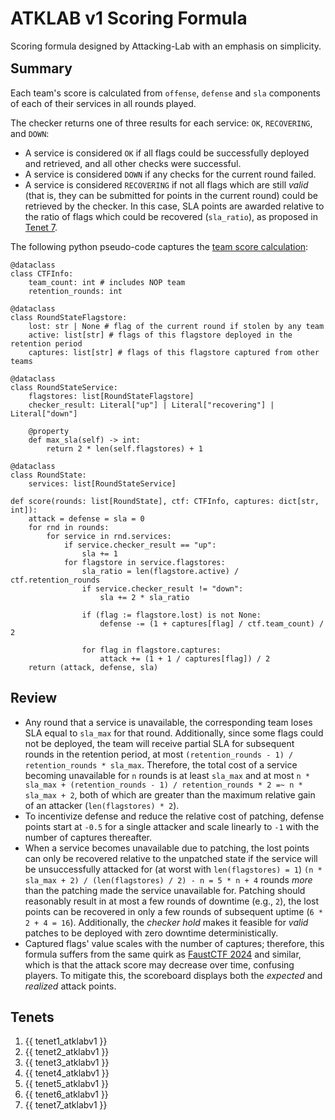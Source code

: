 # ATKLAB v1 Scoring Formula

<div class=page-badges>
<a href="https://github.com/attacking-lab/scoring-playground" class=badge-formula></a>
</div>

Scoring formula designed by <span class=hltext>Attacking-Lab</span> with an emphasis on simplicity.
<div style="margin-bottom:-1em"></div>

## Summary

Each team's score is calculated from `offense`, `defense` and `sla`
components of each of their services in all rounds played.

The checker returns one of three results for each service:
`OK`, `RECOVERING`, and `DOWN`:

- A service is considered `OK` if all flags could be successfully deployed and
retrieved, and all other checks were successful.
- A service is considered `DOWN` if any checks for the current round failed.
- A service is considered `RECOVERING` if not all flags which are still
*valid* (that is, they can be submitted for points in the current round) could
be retrieved by the checker. In this case, SLA points are awarded relative to
the ratio of flags which could be recovered (`sla_ratio`), as proposed in
[Tenet 7](../tenets/#sla_should_decrease_fairly_with_every_missing_flag_in_the_retention_period).

The following python pseudo-code captures the
[team score calculation](https://github.com/Attacking-Lab/scoring-playground/tree/main/src/scoring_playground/scoring/atklabv1.py):

``` python3
@dataclass
class CTFInfo:
	team_count: int # includes NOP team
	retention_rounds: int

@dataclass
class RoundStateFlagstore:
	lost: str | None # flag of the current round if stolen by any team
    active: list[str] # flags of this flagstore deployed in the retention period
    captures: list[str] # flags of this flagstore captured from other teams

@dataclass
class RoundStateService:
    flagstores: list[RoundStateFlagstore]
    checker_result: Literal["up"] | Literal["recovering"] | Literal["down"]

    @property
    def max_sla(self) -> int:
        return 2 * len(self.flagstores) + 1

@dataclass
class RoundState:
    services: list[RoundStateService]

def score(rounds: list[RoundState], ctf: CTFInfo, captures: dict[str, int]):
    attack = defense = sla = 0
    for rnd in rounds:
        for service in rnd.services:
            if service.checker_result == "up":
                sla += 1
            for flagstore in service.flagstores:
                sla_ratio = len(flagstore.active) / ctf.retention_rounds
                if service.checker_result != "down":
                    sla += 2 * sla_ratio

                if (flag := flagstore.lost) is not None:
                    defense -= (1 + captures[flag] / ctf.team_count) / 2

                for flag in flagstore.captures:
                    attack += (1 + 1 / captures[flag]) / 2
    return (attack, defense, sla)
```

## Review

- Any round that a service is unavailable, the corresponding team loses
  SLA equal to `sla_max` for that round. Additionally, since some flags
  could not be deployed, the team will receive partial SLA for subsequent
  rounds in the retention period, at most
  `(retention_rounds - 1) / retention_rounds * sla_max`. Therefore,
  the total cost of a service becoming unavailable for `n` rounds is
  at least `sla_max` and at most
  `n * sla_max + (retention_rounds - 1) / retention_rounds * 2 =~ n * sla_max + 2`,
  both of which are greater than the maximum relative gain of an attacker
  (`len(flagstores) * 2`).
- To incentivize defense and reduce the relative cost of patching, defense
  points start at `-0.5` for a single attacker and scale linearly to `-1` with
  the number of captures thereafter.
- When a service becomes unavailable due to patching,
  the lost points can only be recovered relative to the unpatched state if the
  service will be unsuccessfully attacked for (at worst with `len(flagstores) = 1`)
  `(n * sla_max + 2) / (len(flagstores) / 2) - n = 5 * n + 4` rounds *more* than the
  patching made the service unavailable for.
  Patching should reasonably result in at most a few rounds of downtime (e.g., `2`),
  the lost points can be recovered in only a few rounds of subsequent uptime (`6 * 2 + 4 = 16`). Additionally, the *checker hold* makes it feasible for
  *valid* patches to be deployed with zero downtime deterministically.
- Captured flags' value scales with the number of captures; therefore, this
  formula suffers from the same quirk as [FaustCTF 2024](../faust2024) and similar,
  which is that the attack score may decrease over time, confusing players.
  To mitigate this, the scoreboard displays both the *expected* and *realized*
  attack points.

## Tenets

1. {{ tenet1_atklabv1 }}
2. {{ tenet2_atklabv1 }}
3. {{ tenet3_atklabv1 }}
4. {{ tenet4_atklabv1 }}
5. {{ tenet5_atklabv1 }}
6. {{ tenet6_atklabv1 }}
7. {{ tenet7_atklabv1 }}


